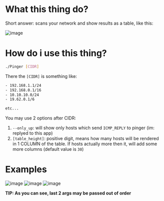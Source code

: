 # What this thing do?
Short answer: scans your network and show results as a table, like this:  

![image](https://github.com/user-attachments/assets/353c7141-00e6-4715-817a-e9ff00999c01)

# How do i use this thing? 

```bash
./Pinger [CIDR]
```

There the `[CIDR]` is something like:
```bash
- 192.168.1.1/24
- 192.168.0.1/16
- 10.10.10.0/24
- 19.62.0.1/6

etc...
```

You may use 2 options after CIDR:
1. `--only_up`: will show only hosts which send `ICMP_REPLY` to pinger (im: replyed to this app)
2. `[table_height]`: positive digit, means how many hosts will be rendered in 1 COLUMN of the table. If hosts actually more then it, will add some more columns (default value is `30`)

# Examples
![image](https://github.com/user-attachments/assets/0a12a2b1-3391-4750-a177-4ebcb50225ed)
![image](https://github.com/user-attachments/assets/34cc4489-8af5-4e86-aeb6-4cd63131a0b5)
![image](https://github.com/user-attachments/assets/50800c58-59da-4370-8fb4-b15bfd1ea05f)

**TIP: As you can see, last 2 args may be passed out of order**
